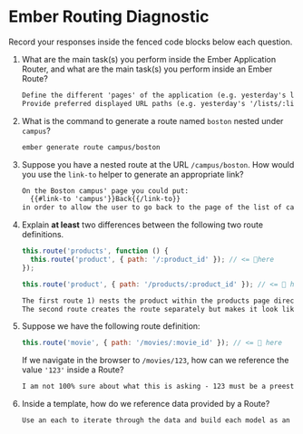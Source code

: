 # Ember Routing Diagnostic

Record your responses inside the fenced code blocks below each question.

1.  What are the main task(s) you perform inside the Ember Application Router,
    and what are the main task(s) you perform inside an Ember Route?

    ```md
    Define the different 'pages' of the application (e.g. yesterday's lists, list, and list-edit)
    Provide preferred displayed URL paths (e.g. yesterday's '/lists/:list_id' and 'lists/:list_id/edit'})
    ```

2.  What is the command to generate a route named `boston` nested under
    `campus`?

    ```md
    ember generate route campus/boston
    ```

3.  Suppose you have a nested route at the URL `/campus/boston`. How would you
    use the `link-to` helper to generate an appropriate link?

    ```md
    On the Boston campus' page you could put:
      {{#link-to 'campus'}}Back{{/link-to}}
    in order to allow the user to go back to the page of the list of campuses
    ```

4.  Explain **at least** two differences between the following two route
    definitions.

    ```js
    this.route('products', function () {
      this.route('product', { path: '/:product_id' }); // <= 👀here
    });

    this.route('product', { path: '/products/:product_id' }); // <= 👀 here
    ```

    ```md
    The first route 1) nests the product within the products page directly 2) as a function
    The second route creates the route separately but makes it look like it is nested with the URL
    ```

5.  Suppose we have the following route definition:

    ```js
    this.route('movie', { path: '/movies/:movie_id' }); // <= 👀 here
    ```

    If we navigate in the browser to `/movies/123`, how can we reference the
    value `'123'` inside a Route?

    ```md
    I am not 100% sure about what this is asking - 123 must be a preestablished movie_id in order for it to be a valid route, otherwise it will load an error (e.g. blank page if situation not accounted for)
    ```

1.  Inside a template, how do we reference data provided by a Route?

    ```md
    Use an each to iterate through the data and build each model as an item on the page.
    ```
